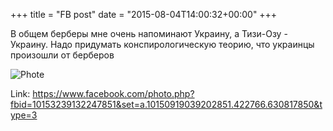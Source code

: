 +++
title = "FB post"
date = "2015-08-04T14:00:32+00:00"
+++

В общем берберы мне очень напоминают Украину, а Тизи-Озу - Украину. Надо придумать конспирологическую теорию, что украинцы произошли от берберов

![Phote](https://scontent.xx.fbcdn.net/v/t1.0-0/s130x130/11217664_10153239132247851_7495965065387586488_n.jpg?oh=0246ad2ef318c6e51d14828430e79dfc&oe=595097E7)


Link: https://www.facebook.com/photo.php?fbid=10153239132247851&set=a.10150919039202851.422766.630817850&type=3
